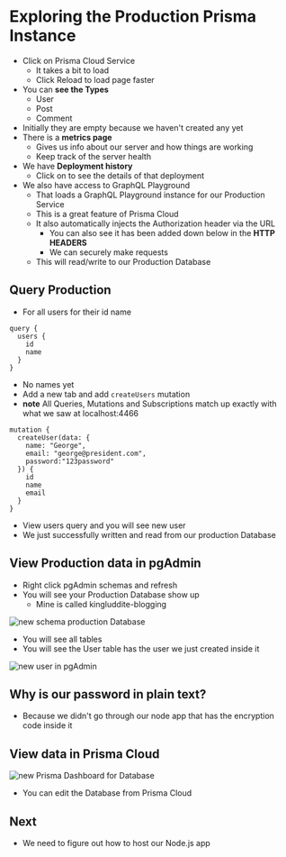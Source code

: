 # Exploring the Production Prisma Instance
* Click on Prisma Cloud Service
    - It takes a bit to load
    - Click Reload to load page faster
* You can **see the Types**
    - User
    - Post
    - Comment
* Initially they are empty because we haven't created any yet
* There is a **metrics page**
    - Gives us info about our server and how things are working
    - Keep track of the server health
* We have **Deployment history**
    - Click on to see the details of that deployment
* We also have access to GraphQL Playground
    - That loads a GraphQL Playground instance for our Production Service
    - This is a great feature of Prisma Cloud
    - It also automatically injects the Authorization header via the URL
        + You can also see it has been added down below in the **HTTP HEADERS**
        + We can securely make requests
    - This will read/write to our Production Database

## Query Production
* For all users for their id name

```
query {
  users {
    id
    name
  }
}

```

* No names yet
* Add a new tab and add `createUsers` mutation
* **note** All Queries, Mutations and Subscriptions match up exactly with what we saw at localhost:4466

```
mutation {
  createUser(data: {
    name: "George",
    email: "george@president.com",
    password:"123password"
  }) {
    id
    name
    email
  }
}
```

* View users query and you will see new user
* We just successfully written and read from our production Database

## View Production data in pgAdmin
* Right click pgAdmin schemas and refresh
* You will see your Production Database show up
    - Mine is called kingluddite-blogging

![new schema production Database](https://i.imgur.com/I6Vo1Ep.png)

* You will see all tables
* You will see the User table has the user we just created inside it 

![new user in pgAdmin](https://i.imgur.com/mCwV85p.png)

## Why is our password in plain text?
* Because we didn't go through our node app that has the encryption code inside it

## View data in Prisma Cloud
![new Prisma Dashboard for Database](https://i.imgur.com/zgdwfuN.png)

* You can edit the Database from Prisma Cloud

## Next
* We need to figure out how to host our Node.js app
